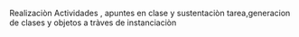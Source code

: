 Realizaciòn Actividades , apuntes en clase y sustentaciòn tarea,generacion de clases y objetos a tràves de instanciaciòn
